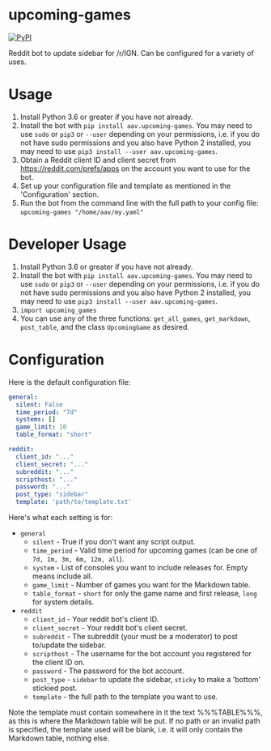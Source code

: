 # upcoming-games

[![PyPI](https://img.shields.io/pypi/v/aav.upcoming-games.svg?style=for-the-badge)](https://pypi.python.org/pypi/aav.upcoming-games)

Reddit bot to update sidebar for /r/IGN. Can be configured for a variety of uses.

# Usage

1. Install Python 3.6 or greater if you have not already.
2. Install the bot with `pip install aav.upcoming-games`. You may need to use `sudo` or `pip3` or `--user` depending on your permissions, i.e. if you do not have sudo permissions and you also have Python 2 installed, you may need to use `pip3 install --user aav.upcoming-games`.
3. Obtain a Reddit client ID and client secret from https://reddit.com/prefs/apps on the account you want to use for the bot.
4. Set up your configuration file and template as mentioned in the 'Configuration' section.
5. Run the bot from the command line with the full path to your config file: `upcoming-games "/home/aav/my.yaml"`

# Developer Usage

1. Install Python 3.6 or greater if you have not already.
2. Install the bot with `pip install aav.upcoming-games`. You may need to use `sudo` or `pip3` or `--user` depending on your permissions, i.e. if you do not have sudo permissions and you also have Python 2 installed, you may need to use `pip3 install --user aav.upcoming-games`.
3. `import upcoming_games`
4. You can use any of the three functions: `get_all_games`, `get_markdown`, `post_table`, and the class `UpcomingGame` as desired.

# Configuration

Here is the default configuration file:
```yaml
general:
  silent: False
  time_period: "7d"
  systems: []
  game_limit: 10
  table_format: "short"

reddit:
  client_id: "..."
  client_secret: "..."
  subreddit: "..."
  scripthost: "..."
  password: "..."
  post_type: "sidebar"
  template: 'path/to/template.txt'
```

Here's what each setting is for:

- `general`
  - `silent` - True if you don't want any script output.
  - `time_period` - Valid time period for upcoming games (can be one of `7d, 1m, 3m, 6m, 12m, all`).
  - `system` - List of consoles you want to include releases for. Empty means include all.
  - `game_limit` - Number of games you want for the Markdown table.
  - `table_format` - `short` for only the game name and first release, `long` for system details.
- `reddit`
  - `client_id` - Your reddit bot's client ID.
  - `client_secret` - Your reddit bot's client secret.
  - `subreddit` - The subreddit (your must be a moderator) to post to/update the sidebar.
  - `scripthost` - The username for the bot account you registered for the client ID on.
  - `password` - The password for the bot account.
  - `post_type` - `sidebar` to update the sidebar, `sticky` to make a 'bottom' stickied post.
  - `template` - the full path to the template you want to use.

Note the template must contain somewhere in it the text %%%TABLE%%%, as this is where the Markdown table will be put. If no path or an invalid path is specified, the template used will be blank, i.e. it will only contain the Markdown table, nothing else.